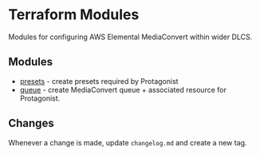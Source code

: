 # Terraform Modules

Modules for configuring AWS Elemental MediaConvert within wider DLCS.

## Modules

* [presets](./presets/readme.md) - create presets required by Protagonist
* [queue](./queue/readme.md) - create MediaConvert queue + associated resource for Protagonist.

## Changes

Whenever a change is made, update `changelog.md` and create a new tag.